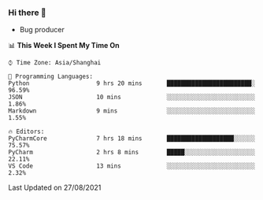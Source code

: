 ### Hi there 👋
* Bug producer
<!--START_SECTION:waka-->
📊 **This Week I Spent My Time On** 

```text
⌚︎ Time Zone: Asia/Shanghai

💬 Programming Languages: 
Python                   9 hrs 20 mins       ████████████████████████░   96.59% 
JSON                     10 mins             ░░░░░░░░░░░░░░░░░░░░░░░░░   1.86% 
Markdown                 9 mins              ░░░░░░░░░░░░░░░░░░░░░░░░░   1.55%

🔥 Editors: 
PyCharmCore              7 hrs 18 mins       ███████████████████░░░░░░   75.57% 
PyCharm                  2 hrs 8 mins        █████░░░░░░░░░░░░░░░░░░░░   22.11% 
VS Code                  13 mins             ░░░░░░░░░░░░░░░░░░░░░░░░░   2.32%

```


 Last Updated on 27/08/2021
<!--END_SECTION:waka-->
